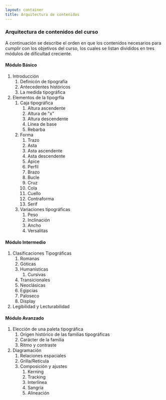 ```yaml
---
layout: container
title: Arquitectura de contenidos
---
```


### Arquitectura de contenidos del curso ###

A continuación se describe el orden en que los contenidos necesarios para cumplir con los objetivos del curso, los cuales se listan divididos en tres módulos de dificultad creciente.

#### Módulo Básico ####

1. Introducción
   1. Definicón de tipografía
   2. Antecedentes históricos
   3. La medida tipográfica
2. Elementos de la tipogrfía
   1. Caja tipográfica
      1. Altura ascendente
      2. Altura de "x"
      3. Altura descendente
      4. Línea de base
      5. Rebarba
   2. Forma
      1. Trazo
      2. Asta
      3. Asta ascendente
      4. Asta descendente
      5. Ápice
      6. Perfil
      7. Brazo
      8. Bucle
      9. Cruz
      10. Cola
      11. Cuello
      12. Contraforma
      13. Serif
   3. Variaciones tipográficas
      1. Peso
      2. Inclinación
      3. Ancho
      4. Versalitas

#### Módulo Intermedio ####

1. Clasificaciones Tipográficas
   1. Romanas
   2. Góticas
   3. Humanísticas
      1. Cursivas
   4. Transicionales
   5. Neoclásicas
   6. Egipcias
   7. Paloseco
   8. Display
2. Legibilidad y Lecturabilidad

#### Módulo Avanzado ####

1. Elección de una paleta tipográfica
   1. Origen histórico de las familias tipográficas
   2. Carácter de la familia
   3. Ritmo y contraste
2. Diagramación
   1. Relaciones espaciales
   2. Grilla/Retícula
   3. Composición y ajustes
      1. Kerning
      2. Tracking
      3. Interlínea
      4. Sangría
      5. Alineación